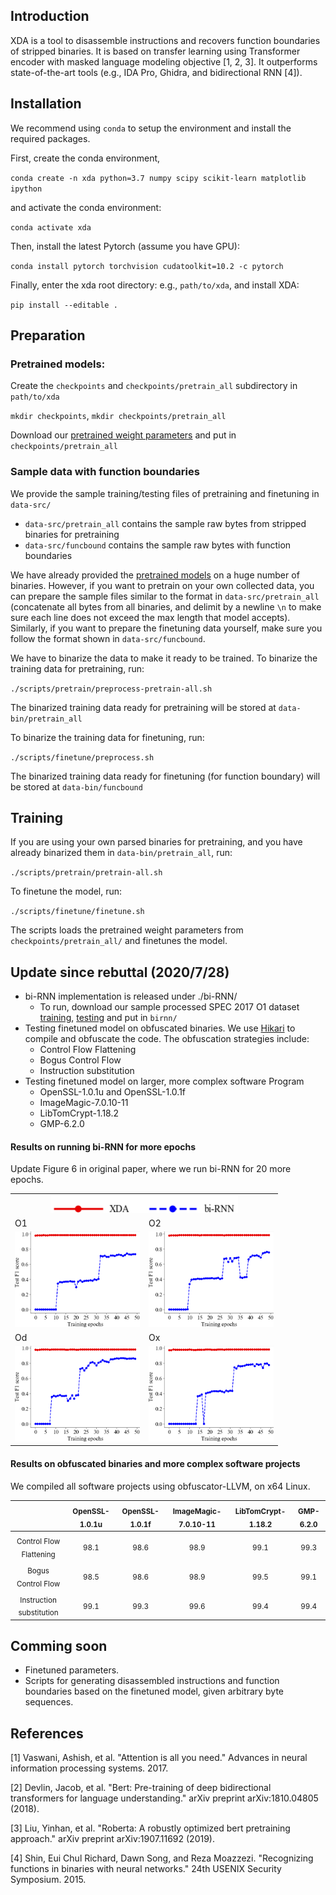 ## Introduction

XDA is a tool to disassemble instructions and recovers function boundaries of stripped binaries. It is based on transfer learning using Transformer encoder with masked language modeling objective [1, 2, 3]. It outperforms state-of-the-art tools (e.g., IDA Pro, Ghidra, and bidirectional RNN [4]).

## Installation
We recommend using `conda` to setup the environment and install the required packages.

First, create the conda environment,

`conda create -n xda python=3.7 numpy scipy scikit-learn matplotlib ipython`

and activate the conda environment:

`conda activate xda`

Then, install the latest Pytorch (assume you have GPU):

`conda install pytorch torchvision cudatoolkit=10.2 -c pytorch`

Finally, enter the xda root directory: e.g., `path/to/xda`, and install XDA:

`pip install --editable .`

## Preparation

### Pretrained models:

Create the `checkpoints` and `checkpoints/pretrain_all` subdirectory in `path/to/xda`

`mkdir checkpoints`, `mkdir checkpoints/pretrain_all`

Download our [pretrained weight parameters](https://drive.google.com/file/d/18LMUt6xJGTrSJ4HoaXBUYt2le3YNGcOu/view?usp=sharing) and put in `checkpoints/pretrain_all`

### Sample data with function boundaries

We provide the sample training/testing files of pretraining and finetuning in `data-src/`

- `data-src/pretrain_all` contains the sample raw bytes from stripped binaries for pretraining
- `data-src/funcbound` contains the sample raw bytes with function boundaries


We have already provided the [pretrained models](https://drive.google.com/file/d/18LMUt6xJGTrSJ4HoaXBUYt2le3YNGcOu/view?usp=sharing) on a huge number of binaries. However, if you want to pretrain on your own collected data, you can prepare the sample files similar to the format in `data-src/pretrain_all` (concatenate all bytes from all binaries, and delimit by a newline `\n` to make sure each line does not exceed the max length that model accepts). 
Similarly, if you want to prepare the finetuning data yourself, make sure you follow the format shown in `data-src/funcbound`.

We have to binarize the data to make it ready to be trained. To binarize the training data for pretraining, run:

`./scripts/pretrain/preprocess-pretrain-all.sh`

The binarized training data ready for pretraining will be stored at `data-bin/pretrain_all`

To binarize the training data for finetuning, run:

`./scripts/finetune/preprocess.sh`

The binarized training data ready for finetuning (for function boundary) will be stored at `data-bin/funcbound`

## Training

If you are using your own parsed binaries for pretraining, and you have already binarized them in `data-bin/pretrain_all`, run:

`./scripts/pretrain/pretrain-all.sh`

To finetune the model, run:

`./scripts/finetune/finetune.sh`

The scripts loads the pretrained weight parameters from `checkpoints/pretrain_all/` and finetunes the model.

## Update since rebuttal (2020/7/28)
- bi-RNN implementation is released under ./bi-RNN/
    - To run, download our sample processed SPEC 2017 O1 dataset [training](https://drive.google.com/file/d/1me1b5sbZM8nncVWevwf7v2jEEYNF_jm_/view?usp=sharing), [testing](https://drive.google.com/file/d/1FD_9pXMiDJ61mmmeaQse4xobM8RAzPZN/view?usp=sharing) and put in `birnn/`
- Testing finetuned model on obfuscated binaries. We use [Hikari](https://github.com/HikariObfuscator/Hikari) to compile and obfuscate the code. The obfuscation strategies include:
    - Control Flow Flattening
    - Bogus Control Flow
    - Instruction substitution
- Testing finetuned model on larger, more complex software Program
    - OpenSSL-1.0.1u and OpenSSL-1.0.1f
    - ImageMagic-7.0.10-11
    - LibTomCrypt-1.18.2
    - GMP-6.2.0

#### Results on running bi-RNN for more epochs
Update Figure 6 in original paper, where we run bi-RNN for 20 more epochs.

<table>
  <tr>
    <td align="center" colspan="2"><img src="birnn/legend.png" width=300></td>
  </tr>
  <tr>
    <td>O1</td>
     <td>O2</td>
  </tr>
  <tr>
    <td><img src="birnn/O1-updated.png" width=200></td>
    <td><img src="birnn/O2.png" width=200></td>
  </tr>
  <tr>
    <td>Od</td>
     <td>Ox</td>
  </tr>
  <tr>
    <td><img src="birnn/Od.png" width=200></td>
    <td><img src="birnn/Ox.png" width=200></td>
  </tr>
</table>


#### Results on obfuscated binaries and more complex software projects
We compiled all software projects using obfuscator-LLVM, on x64 Linux.


|                          | <sub>OpenSSL-1.0.1u</sub> | <sub>OpenSSL-1.0.1f</sub> | <sub>ImageMagic-7.0.10-11</sub> | <sub>LibTomCrypt-1.18.2</sub> | <sub>GMP-6.2.0</sub> |
|:------------------------:|:--------------:|:--------------:|:--------------------:|:------------------:|:---------:|
|  <sub>Control Flow Flattening</sub> |        <sub>98.1</sub>        |      <sub>98.6</sub>          |         <sub>98.9</sub>             |           <sub>99.1</sub>         |     <sub>99.3</sub>      |
|    <sub>Bogus Control Flow</sub>    |        <sub>98.5</sub>        |      <sub>98.6</sub>          |            <sub>98.9</sub>          |           <sub>99.5</sub>         |     <sub>99.1</sub>      |
| <sub>Instruction substitution</sub> |       <sub>99.1</sub>         |      <sub>99.3</sub>          |         <sub>99.6</sub>             |           <sub>99.4</sub>         |      <sub>99.4</sub>     |


## Comming soon

- Finetuned parameters.
- Scripts for generating disassembled instructions and function boundaries based on the finetuned model, given arbitrary byte sequences.

## References
[1] Vaswani, Ashish, et al. "Attention is all you need." Advances in neural information processing systems. 2017.

[2] Devlin, Jacob, et al. "Bert: Pre-training of deep bidirectional transformers for language understanding." arXiv preprint arXiv:1810.04805 (2018).

[3] Liu, Yinhan, et al. "Roberta: A robustly optimized bert pretraining approach." arXiv preprint arXiv:1907.11692 (2019).

[4] Shin, Eui Chul Richard, Dawn Song, and Reza Moazzezi. "Recognizing functions in binaries with neural networks." 24th USENIX Security Symposium. 2015.
